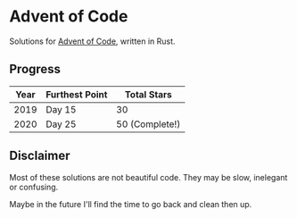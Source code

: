# Advent of Code

Solutions for [Advent of Code](https://adventofcode.com/), written in Rust.

## Progress

| Year | Furthest Point | Total Stars    |
| ---- | -------------- | -------------- |
| 2019 | Day 15         | 30             |
| 2020 | Day 25         | 50 (Complete!) |

## Disclaimer

Most of these solutions are not beautiful code. They may be slow, inelegant or confusing.

Maybe in the future I'll find the time to go back and clean then up.

